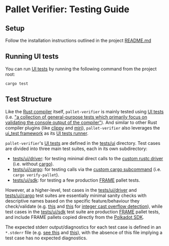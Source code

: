 # Pallet Verifier: Testing Guide

## Setup

Follow the installation instructions outlined in the project [README.md][README-install]

[README-install]: /README.md#installation

## Running UI tests

You can run [UI tests][rustc-ui-tests] by running the following command from the project root:

```shell
cargo test
```

[rustc-ui-tests]: https://rustc-dev-guide.rust-lang.org/tests/ui.html

## Test Structure

Like the [Rust compiler][rustc] itself, `pallet-verifier` is mainly tested using [UI tests][rustc-ui-tests] 
(i.e. ["a collection of general-purpose tests which primarily focus on validating the console output of the compiler"][rustc-ui-tests-intro]).
And similar to other Rust compiler plugins (like [clippy] and [miri]), `pallet-verifier` also leverages 
the [ui_test framework][ui_test-crate] as its [UI tests runner][ui-tests-runner].

[rustc]: https://github.com/rust-lang/rust
[rustc-ui-tests-intro]: https://rustc-dev-guide.rust-lang.org/tests/ui.html#introduction
[clippy]: https://github.com/rust-lang/rust-clippy
[miri]: https://github.com/rust-lang/miri
[ui_test-crate]: https://crates.io/crates/ui_test
[ui-tests-runner]: https://github.com/davidsemakula/pallet-verifier/blob/master/tests/compile-test.rs
[ui-tests-src]: https://github.com/davidsemakula/pallet-verifier/tree/master/tests/ui

`pallet-verifier`'s [UI tests][ui-tests-src] are defined in the [tests/ui][ui-tests-src] directory.
Test cases are divided into three main test suites, each in its own subdirectory: 
- [tests/ui/driver][ui-tests-src-driver]: for testing minimal direct calls to the [custom rustc driver][rustc-driver-src] (i.e. without [cargo]).
- [tests/ui/cargo][ui-tests-src-cargo]: for testing calls via the [custom cargo subcommand][cargo-sub-cmd-src] (i.e. `cargo verify-pallet`).
- [tests/ui/sdk][ui-tests-src-sdk]: for testing a few production [FRAME] pallet tests.

[ui-tests-src-driver]: https://github.com/davidsemakula/pallet-verifier/tree/master/tests/ui/driver
[rustc-driver-src]: https://github.com/davidsemakula/pallet-verifier/blob/master/src/driver.rs
[cargo]: https://doc.rust-lang.org/cargo/
[ui-tests-src-cargo]: https://github.com/davidsemakula/pallet-verifier/tree/master/tests/ui/cargo
[cargo-sub-cmd-src]: https://github.com/davidsemakula/pallet-verifier/blob/master/src/main.rs
[ui-tests-src-sdk]: https://github.com/davidsemakula/pallet-verifier/tree/master/tests/ui/sdk
[FRAME]: https://docs.substrate.io/learn/runtime-development/#frame

However, at a higher-level, test cases in the [tests/ui/driver][ui-tests-src-driver] and [tests/ui/cargo][ui-tests-src-cargo] 
test suites are essentially minimal sanity checks with descriptive names based on the specific feature/behaviour 
they check/validate (e.g. [this][ui-test-driver-int-cast-overflow] and [this][ui-test-cargo-int-cast-overflow] 
for [integer cast overflow detection][arch-caps]), while test cases in the [tests/ui/sdk][ui-tests-src-sdk] test suite 
are production [FRAME] pallet tests, and include FRAME pallets copied directly from the [Polkadot SDK][polkadot-sdk].

[ui-test-driver-int-cast-overflow]: https://github.com/davidsemakula/pallet-verifier/blob/master/tests/ui/driver/tractable-skeleton-int-cast-overflow.rs
[ui-test-cargo-int-cast-overflow]: https://github.com/davidsemakula/pallet-verifier/tree/master/tests/ui/cargo/minimal-tractable-int-cast-overflow
[arch-caps]: /ARCHITECTURE.md#current-capabilities
[polkadot-sdk]: https://github.com/paritytech/polkadot-sdk

The expected stderr output/diagnostics for each test case is defined in an `*.stderr` file 
(e.g. [see this][pallet-multisig-stderr] and [this][driver-int-cast-overflow-stderr]), with the absence of this file 
implying a test case has no expected diagnostics.

[pallet-multisig-stderr]: https://github.com/davidsemakula/pallet-verifier/blob/master/tests/ui/sdk/multisig/Cargo.stderr
[driver-int-cast-overflow-stderr]: https://github.com/davidsemakula/pallet-verifier/blob/master/tests/ui/driver/tractable-skeleton-int-cast-overflow.stderr
